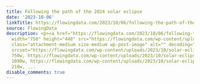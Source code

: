 ```yaml
---
title: Following the path of the 2024 solar eclipse
date: '2023-10-06'
linkTitle: https://flowingdata.com/2023/10/06/following-the-path-of-the-2024-solar-eclipse/
source: FlowingData
description: <p><a href="https://flowingdata.com/2023/10/06/following-the-path-of-the-2024-solar-eclipse/"><img
  width="750" height="448" src="https://flowingdata.com/wp-content/uploads/2023/10/solar-eclipse-in-2024-750x448.png"
  class="attachment-medium size-medium wp-post-image" alt="" decoding="async" fetchpriority="high"
  srcset="https://flowingdata.com/wp-content/uploads/2023/10/solar-eclipse-in-2024-750x448.png
  750w, https://flowingdata.com/wp-content/uploads/2023/10/solar-eclipse-in-2024-1090x651.png
  1090w, https://flowingdata.com/wp-content/uploads/2023/10/solar-eclipse-in-2024-210x125.png
  210w, ...
disable_comments: true
---
```

<p><a href="https://flowingdata.com/2023/10/06/following-the-path-of-the-2024-solar-eclipse/"><img width="750" height="448" src="https://flowingdata.com/wp-content/uploads/2023/10/solar-eclipse-in-2024-750x448.png" class="attachment-medium size-medium wp-post-image" alt="" decoding="async" fetchpriority="high" srcset="https://flowingdata.com/wp-content/uploads/2023/10/solar-eclipse-in-2024-750x448.png 750w, https://flowingdata.com/wp-content/uploads/2023/10/solar-eclipse-in-2024-1090x651.png 1090w, https://flowingdata.com/wp-content/uploads/2023/10/solar-eclipse-in-2024-210x125.png 210w, ...